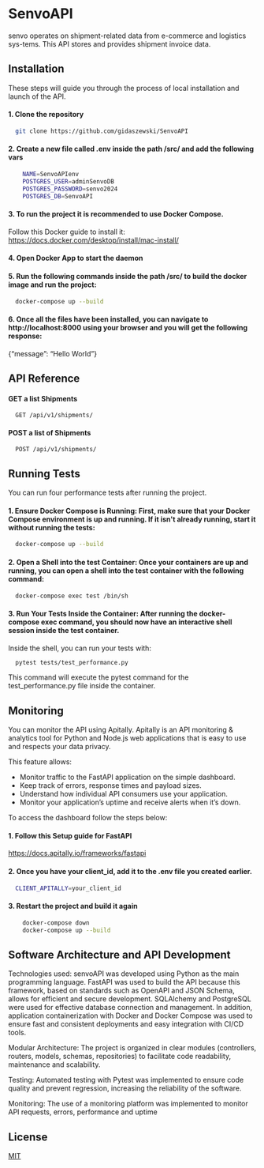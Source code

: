 
# SenvoAPI

senvo operates on shipment-related data from e-commerce and
logistics sys-tems. This API stores and provides shipment invoice data.


## Installation

These steps will guide you through the process of local installation and launch of the API.

#### 1. Clone the repository
```bash
  git clone https://github.com/gidaszewski/SenvoAPI
```

#### 2. Create a new file called .env inside the path /src/ and add the following vars

```bash
    NAME=SenvoAPIenv
    POSTGRES_USER=adminSenvoDB
    POSTGRES_PASSWORD=senvo2024
    POSTGRES_DB=SenvoAPI
```

#### 3. To run the project it is recommended to use Docker Compose.
Follow this Docker guide to install it:
https://docs.docker.com/desktop/install/mac-install/

#### 4. Open Docker App to start the daemon

#### 5. Run the following commands inside the path /src/ to build the docker image and run the project:

```bash
  docker-compose up --build
```
    
#### 6. Once all the files have been installed, you can navigate to http://localhost:8000 using your browser and you will get the following response:

{“message”: “Hello World”}
## API Reference

#### GET a list Shipments

```http
  GET /api/v1/shipments/
```

#### POST a list of Shipments

```http
  POST /api/v1/shipments/
```
## Running Tests

You can run four performance tests after running the project.

#### 1. Ensure Docker Compose is Running: First, make sure that your Docker Compose environment is up and running. If it isn't already running, start it without running the tests:

```bash
  docker-compose up --build
```

#### 2. Open a Shell into the test Container: Once your containers are up and running, you can open a shell into the test container with the following command:

```bash
  docker-compose exec test /bin/sh
```

#### 3. Run Your Tests Inside the Container: After running the docker-compose exec command, you should now have an interactive shell session inside the test container.

Inside the shell, you can run your tests with:

```bash
  pytest tests/test_performance.py
```

This command will execute the pytest command for the
test_performance.py file inside the container.
## Monitoring

You can monitor the API using Apitally. Apitally is an API monitoring & analytics tool for Python and Node.js web applications that is easy to use and respects your data privacy.

This feature allows:
- Monitor traffic to the FastAPI application on the simple dashboard.
- Keep track of errors, response times and payload sizes.
- Understand how individual API consumers use your application.
- Monitor your application’s uptime and receive alerts when it’s down.

To access the dashboard follow the steps below:

#### 1. Follow this Setup guide for FastAPI
https://docs.apitally.io/frameworks/fastapi

#### 2. Once you have your client_id, add it to the .env file you created earlier.

```bash
  CLIENT_APITALLY=your_client_id
```

#### 3. Restart the project and build it again

```bash
    docker-compose down
    docker-compose up --build
```


## Software Architecture and API Development

Technologies used: senvoAPI was developed using Python as the main programming language. FastAPI was used to build the API because this framework, based on standards such as OpenAPI and JSON Schema, allows for efficient and secure development. SQLAlchemy and PostgreSQL were used for effective database connection and management. In addition, application containerization with Docker and Docker Compose was used to ensure fast and consistent deployments and easy integration with CI/CD tools.

Modular Architecture: The project is organized in clear modules (controllers, routers, models, schemas, repositories) to facilitate code readability, maintenance and scalability.

Testing: Automated testing with Pytest was implemented to ensure code quality and prevent regression, increasing the reliability of the software.

Monitoring: The use of a monitoring platform was implemented to monitor API requests, errors, performance and uptime


## License

[MIT](https://choosealicense.com/licenses/mit/)

